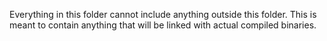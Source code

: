 Everything in this folder cannot include anything outside this folder. This is meant
to contain anything that will be linked with actual compiled binaries.